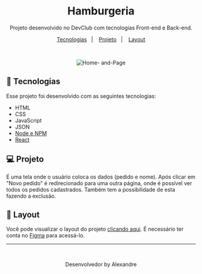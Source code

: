 <h1 align="center"> Hamburgeria </h1>

<p align="center">
Projeto desenvolvido no DevClub com tecnologias Front-end e Back-end.
</p>

<p align="center">
  <a href="#-tecnologias">Tecnologias</a>&nbsp;&nbsp;&nbsp;|&nbsp;&nbsp;&nbsp;
  <a href="#-projeto">Projeto</a>&nbsp;&nbsp;&nbsp;|&nbsp;&nbsp;&nbsp;
  <a href="#-layout">Layout</a>
</p>

<br>

<p align="center">
  <img alt="Home- and-Page" src="FALTA A IMAGEM">
</p>

## 🚀 Tecnologias

Esse projeto foi desenvolvido com as seguintes tecnologias:

- HTML
- CSS
- JavaScript
- JSON
- [Node e NPM](https://nodejs.org/)
- [React](https://pt-br.reactjs.org/)

## 💻 Projeto

É uma tela onde o usuário coloca os dados (pedido e nome). Após clicar em "Novo pedido" é redirecionado para uma outra página, onde é possível ver todos os pedidos cadastrados. Também tem a possibilidade de esta fazendo a exclusão.

## 🔖 Layout

Você pode visualizar o layout do projeto [clicando aqui](https://www.figma.com/file/DRrcPs2g302ShcGAkhGroK/Templates-(For-Figma)?node-id=1107%3A2). É necessário ter conta no [Figma](https://figma.com) para acessá-lo.

---
<br>
<p align="center"> Desenvolvedor by Alexandre </p>
